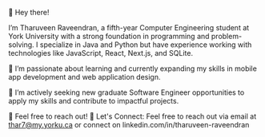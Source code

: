👋 Hey there!

I’m Tharuveen Raveendran, a fifth-year Computer Engineering student at York University with a strong foundation in programming and problem-solving. I specialize in Java and Python but have experience working with technologies like JavaScript, React, Next.js, and SQLite.

🌱 I’m passionate about learning and currently expanding my skills in mobile app development and web application design.

🚀 I’m actively seeking new graduate Software Engineer opportunities to apply my skills and contribute to impactful projects.

📩 Feel free to reach out!
📩 Let's Connect: Feel free to reach out via email at thar7@my.yorku.ca or connect on linkedin.com/in/tharuveen-raveendran
